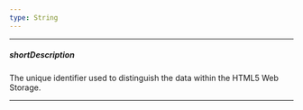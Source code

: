 ```yaml
---
type: String
---
```

---
##### shortDescription
The unique identifier used to distinguish the data within the HTML5 Web Storage.

---
